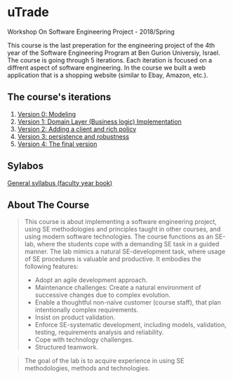 # uTrade
Workshop On Software Engineering Project - 2018/Spring


This course is the last preperation for the engineering project of the 4th year of the Software Engineering Program at Ben Gurion Universiy, Israel.
The course is going through 5 iterations. Each iteration is focused on a diffrent aspect of software engineering.
In the course we built a web application that is a shopping website (similar to Ebay, Amazon, etc.).

## The course's iterations
1. [Version 0: Modeling](https://www.cs.bgu.ac.il/~wsep182/wiki.files/version0-modeling.pdf)
2. [Version 1: Domain Layer (Business logic) Implementation](https://www.cs.bgu.ac.il/~wsep182/wiki.files/version%201%20-%20initial%20implementation.pdf)
3. [Version 2: Adding a client and rich policy](https://www.cs.bgu.ac.il/~wsep182/wiki.files/version2-client-and-policy.pdf)
4. [Version 3: persistence and robustness](https://www.cs.bgu.ac.il/~wsep182/wiki.files/version3-persistency-and-robustness.pdf)
5. [Version 4: The final version](https://www.cs.bgu.ac.il/~wsep182/wiki.files/version4-stress-load.pdf)

## Sylabos
[General syllabus (faculty year book)](https://bgu4u.bgu.ac.il/pls/scwp/!app.gate?app=ann&step=6&rn_course_department=202&rn_course_degree_level=1&rn_course=5141&rn_year=2019&rn_semester=2)

## About The Course
> This course is about implementing a software engineering project, using SE methodologies and principles taught in other courses, and using modern software technologies. The course
functions as an SE-lab, where the students cope with a demanding SE task in a guided manner. The lab mimics a natural SE-development task, where usage of SE procedures is valuable and
productive. It embodies the following features: 
> - Adopt an agile development approach.
> - Maintenance challenges: Create a natural environment of successive changes due to complex evolution.
> - Enable a thoughtful non-naïve customer (course staff), that plan intentionally complex requirements.
> - Insist on product validation.
> - Enforce SE-systematic development, including models, validation, testing, requirements analysis and reliability.
> - Cope with technology challenges.
> - Structured teamwork.

> The goal of the lab is to acquire experience in using SE methodologies, methods and technologies.
